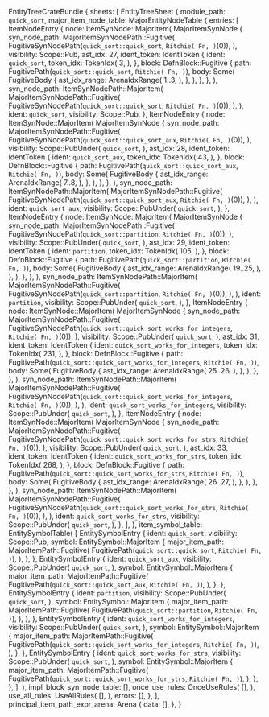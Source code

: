 EntityTreeCrateBundle {
    sheets: [
        EntityTreeSheet {
            module_path: `quick_sort`,
            major_item_node_table: MajorEntityNodeTable {
                entries: [
                    ItemNodeEntry {
                        node: ItemSynNode::MajorItem(
                            MajorItemSynNode {
                                syn_node_path: MajorItemSynNodePath::Fugitive(
                                    FugitiveSynNodePath(`quick_sort::quick_sort`, `Ritchie(
                                        Fn,
                                    )`(0)),
                                ),
                                visibility: Scope::Pub,
                                ast_idx: 27,
                                ident_token: IdentToken {
                                    ident: `quick_sort`,
                                    token_idx: TokenIdx(
                                        3,
                                    ),
                                },
                                block: DefnBlock::Fugitive {
                                    path: FugitivePath(`quick_sort::quick_sort`, `Ritchie(
                                        Fn,
                                    )`),
                                    body: Some(
                                        FugitiveBody {
                                            ast_idx_range: ArenaIdxRange(
                                                1..3,
                                            ),
                                        },
                                    ),
                                },
                            },
                        ),
                        syn_node_path: ItemSynNodePath::MajorItem(
                            MajorItemSynNodePath::Fugitive(
                                FugitiveSynNodePath(`quick_sort::quick_sort`, `Ritchie(
                                    Fn,
                                )`(0)),
                            ),
                        ),
                        ident: `quick_sort`,
                        visibility: Scope::Pub,
                    },
                    ItemNodeEntry {
                        node: ItemSynNode::MajorItem(
                            MajorItemSynNode {
                                syn_node_path: MajorItemSynNodePath::Fugitive(
                                    FugitiveSynNodePath(`quick_sort::quick_sort_aux`, `Ritchie(
                                        Fn,
                                    )`(0)),
                                ),
                                visibility: Scope::PubUnder(
                                    `quick_sort`,
                                ),
                                ast_idx: 28,
                                ident_token: IdentToken {
                                    ident: `quick_sort_aux`,
                                    token_idx: TokenIdx(
                                        43,
                                    ),
                                },
                                block: DefnBlock::Fugitive {
                                    path: FugitivePath(`quick_sort::quick_sort_aux`, `Ritchie(
                                        Fn,
                                    )`),
                                    body: Some(
                                        FugitiveBody {
                                            ast_idx_range: ArenaIdxRange(
                                                7..8,
                                            ),
                                        },
                                    ),
                                },
                            },
                        ),
                        syn_node_path: ItemSynNodePath::MajorItem(
                            MajorItemSynNodePath::Fugitive(
                                FugitiveSynNodePath(`quick_sort::quick_sort_aux`, `Ritchie(
                                    Fn,
                                )`(0)),
                            ),
                        ),
                        ident: `quick_sort_aux`,
                        visibility: Scope::PubUnder(
                            `quick_sort`,
                        ),
                    },
                    ItemNodeEntry {
                        node: ItemSynNode::MajorItem(
                            MajorItemSynNode {
                                syn_node_path: MajorItemSynNodePath::Fugitive(
                                    FugitiveSynNodePath(`quick_sort::partition`, `Ritchie(
                                        Fn,
                                    )`(0)),
                                ),
                                visibility: Scope::PubUnder(
                                    `quick_sort`,
                                ),
                                ast_idx: 29,
                                ident_token: IdentToken {
                                    ident: `partition`,
                                    token_idx: TokenIdx(
                                        105,
                                    ),
                                },
                                block: DefnBlock::Fugitive {
                                    path: FugitivePath(`quick_sort::partition`, `Ritchie(
                                        Fn,
                                    )`),
                                    body: Some(
                                        FugitiveBody {
                                            ast_idx_range: ArenaIdxRange(
                                                19..25,
                                            ),
                                        },
                                    ),
                                },
                            },
                        ),
                        syn_node_path: ItemSynNodePath::MajorItem(
                            MajorItemSynNodePath::Fugitive(
                                FugitiveSynNodePath(`quick_sort::partition`, `Ritchie(
                                    Fn,
                                )`(0)),
                            ),
                        ),
                        ident: `partition`,
                        visibility: Scope::PubUnder(
                            `quick_sort`,
                        ),
                    },
                    ItemNodeEntry {
                        node: ItemSynNode::MajorItem(
                            MajorItemSynNode {
                                syn_node_path: MajorItemSynNodePath::Fugitive(
                                    FugitiveSynNodePath(`quick_sort::quick_sort_works_for_integers`, `Ritchie(
                                        Fn,
                                    )`(0)),
                                ),
                                visibility: Scope::PubUnder(
                                    `quick_sort`,
                                ),
                                ast_idx: 31,
                                ident_token: IdentToken {
                                    ident: `quick_sort_works_for_integers`,
                                    token_idx: TokenIdx(
                                        231,
                                    ),
                                },
                                block: DefnBlock::Fugitive {
                                    path: FugitivePath(`quick_sort::quick_sort_works_for_integers`, `Ritchie(
                                        Fn,
                                    )`),
                                    body: Some(
                                        FugitiveBody {
                                            ast_idx_range: ArenaIdxRange(
                                                25..26,
                                            ),
                                        },
                                    ),
                                },
                            },
                        ),
                        syn_node_path: ItemSynNodePath::MajorItem(
                            MajorItemSynNodePath::Fugitive(
                                FugitiveSynNodePath(`quick_sort::quick_sort_works_for_integers`, `Ritchie(
                                    Fn,
                                )`(0)),
                            ),
                        ),
                        ident: `quick_sort_works_for_integers`,
                        visibility: Scope::PubUnder(
                            `quick_sort`,
                        ),
                    },
                    ItemNodeEntry {
                        node: ItemSynNode::MajorItem(
                            MajorItemSynNode {
                                syn_node_path: MajorItemSynNodePath::Fugitive(
                                    FugitiveSynNodePath(`quick_sort::quick_sort_works_for_strs`, `Ritchie(
                                        Fn,
                                    )`(0)),
                                ),
                                visibility: Scope::PubUnder(
                                    `quick_sort`,
                                ),
                                ast_idx: 33,
                                ident_token: IdentToken {
                                    ident: `quick_sort_works_for_strs`,
                                    token_idx: TokenIdx(
                                        268,
                                    ),
                                },
                                block: DefnBlock::Fugitive {
                                    path: FugitivePath(`quick_sort::quick_sort_works_for_strs`, `Ritchie(
                                        Fn,
                                    )`),
                                    body: Some(
                                        FugitiveBody {
                                            ast_idx_range: ArenaIdxRange(
                                                26..27,
                                            ),
                                        },
                                    ),
                                },
                            },
                        ),
                        syn_node_path: ItemSynNodePath::MajorItem(
                            MajorItemSynNodePath::Fugitive(
                                FugitiveSynNodePath(`quick_sort::quick_sort_works_for_strs`, `Ritchie(
                                    Fn,
                                )`(0)),
                            ),
                        ),
                        ident: `quick_sort_works_for_strs`,
                        visibility: Scope::PubUnder(
                            `quick_sort`,
                        ),
                    },
                ],
            },
            item_symbol_table: EntitySymbolTable(
                [
                    EntitySymbolEntry {
                        ident: `quick_sort`,
                        visibility: Scope::Pub,
                        symbol: EntitySymbol::MajorItem {
                            major_item_path: MajorItemPath::Fugitive(
                                FugitivePath(`quick_sort::quick_sort`, `Ritchie(
                                    Fn,
                                )`),
                            ),
                        },
                    },
                    EntitySymbolEntry {
                        ident: `quick_sort_aux`,
                        visibility: Scope::PubUnder(
                            `quick_sort`,
                        ),
                        symbol: EntitySymbol::MajorItem {
                            major_item_path: MajorItemPath::Fugitive(
                                FugitivePath(`quick_sort::quick_sort_aux`, `Ritchie(
                                    Fn,
                                )`),
                            ),
                        },
                    },
                    EntitySymbolEntry {
                        ident: `partition`,
                        visibility: Scope::PubUnder(
                            `quick_sort`,
                        ),
                        symbol: EntitySymbol::MajorItem {
                            major_item_path: MajorItemPath::Fugitive(
                                FugitivePath(`quick_sort::partition`, `Ritchie(
                                    Fn,
                                )`),
                            ),
                        },
                    },
                    EntitySymbolEntry {
                        ident: `quick_sort_works_for_integers`,
                        visibility: Scope::PubUnder(
                            `quick_sort`,
                        ),
                        symbol: EntitySymbol::MajorItem {
                            major_item_path: MajorItemPath::Fugitive(
                                FugitivePath(`quick_sort::quick_sort_works_for_integers`, `Ritchie(
                                    Fn,
                                )`),
                            ),
                        },
                    },
                    EntitySymbolEntry {
                        ident: `quick_sort_works_for_strs`,
                        visibility: Scope::PubUnder(
                            `quick_sort`,
                        ),
                        symbol: EntitySymbol::MajorItem {
                            major_item_path: MajorItemPath::Fugitive(
                                FugitivePath(`quick_sort::quick_sort_works_for_strs`, `Ritchie(
                                    Fn,
                                )`),
                            ),
                        },
                    },
                ],
            ),
            impl_block_syn_node_table: [],
            once_use_rules: OnceUseRules(
                [],
            ),
            use_all_rules: UseAllRules(
                [],
            ),
            errors: [],
        },
    ],
    principal_item_path_expr_arena: Arena {
        data: [],
    },
}